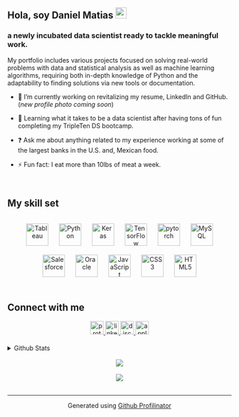 ## <div align="left">Hola, soy Daniel Matias <img src='https://github.com/mattamx/mattamx/assets/107958646/094c598f-1b3d-4071-9b33-3398cb56a487' width='25'>
### a newly incubated data scientist ready to tackle meaningful work. 

My portfolio includes various projects focused on solving real-world problems with data and statistical analysis as well as machine learning algorithms, requiring both in-depth knowledge of Python and the adaptability to finding solutions via new tools or documentation. </div>  
  

- 🔭 I’m currently working on revitalizing my resume, LinkedIn and GitHub. (*new profile photo coming soon*)
  

- 🌱 Learning what it takes to be a data scientist after having tons of fun completing my TripleTen DS bootcamp.   
  

- ❓ Ask me about anything related to my experience working at some of the largest banks in the U.S. and, Mexican food.  
  

- ⚡ Fun fact: I eat more than 10lbs of meat a week.  
  

<br/>  

## My skill set  


###    
<div align="center">  
<a href="https://www.tableau.com/" target="_blank"><img style="margin: 10px" src="https://profilinator.rishav.dev/skills-assets/tableau.svg" alt="Tableau" height="50" /></a>  
<a href="https://www.python.org/" target="_blank"><img style="margin: 10px" src="https://profilinator.rishav.dev/skills-assets/python-original.svg" alt="Python" height="50" /></a>  
<a href="https://keras.io/" target="_blank"><img style="margin: 10px" src="https://profilinator.rishav.dev/skills-assets/keras.png" alt="Keras" height="50" /></a>  
<a href="https://www.tensorflow.org/" target="_blank"><img style="margin: 10px" src="https://profilinator.rishav.dev/skills-assets/tensorflow-icon.svg" alt="TensorFlow" height="50" /></a>  
<a href="https://pytorch.org/" target="_blank"><img style="margin: 10px" src="https://profilinator.rishav.dev/skills-assets/pytorch-icon.svg" alt="pytorch" height="50" /></a>  
<a href="https://www.mysql.com/" target="_blank"><img style="margin: 10px" src="https://profilinator.rishav.dev/skills-assets/mysql-original-wordmark.svg" alt="MySQL" height="50" /></a>  
<a href="https://www.salesforce.com/in/" target="_blank"><img style="margin: 10px" src="https://profilinator.rishav.dev/skills-assets/salesforce.png" alt="Salesforce" height="50" /></a>  
<a href="https://www.oracle.com/in/index.html" target="_blank"><img style="margin: 10px" src="https://profilinator.rishav.dev/skills-assets/oracle-original.svg" alt="Oracle" height="50" /></a>  
<a href="https://www.javascript.com/" target="_blank"><img style="margin: 10px" src="https://profilinator.rishav.dev/skills-assets/javascript-original.svg" alt="JavaScript" height="50" /></a>  
<a href="https://www.w3schools.com/css/" target="_blank"><img style="margin: 10px" src="https://profilinator.rishav.dev/skills-assets/css3-original-wordmark.svg" alt="CSS3" height="50" /></a>  
<a href="https://en.wikipedia.org/wiki/HTML5" target="_blank"><img style="margin: 10px" src="https://profilinator.rishav.dev/skills-assets/html5-original-wordmark.svg" alt="HTML5" height="50" /></a>  
</div>  

<br/>  

## Connect with me  
<div align="center">

<a href="mailto:codigos@proton.me" target="_blank">
<img src=https://img.shields.io/badge/ProtonMail-8B89CC?style=for-the-badge&logo=protonmail&logoColor=white alt=proton style="margin-bottom: 5px;" height="30" />
</a>
<a href="https://linkedin.com/in/daniml/" target="_blank">
<img src=https://img.shields.io/badge/linkedin-%231E77B5.svg?&style=for-the-badge&logo=linkedin&logoColor=white alt=linkedin style="margin-bottom: 5px;" height="30" />
</a>
<a href="https://discordapp.com/users/hotmetalbabe" target="_blank">
<img src=https://img.shields.io/badge/Discord-7289DA?style=for-the-badge&logo=discord&logoColor=white alt=discord style="margin-bottom: 5px;" height="30" />
</a>
<a href="https://music.apple.com/profile/hotmetalbabe" target="_blank">
<img src=https://img.shields.io/badge/apple%20music-F34E68?style=for-the-badge&logo=apple%20music&logoColor=white alt=applemusic style="margin-bottom: 5px;" height="30"/>
</a>
</div>  
  

<br/>  

<details><summary> Github Stats </summary><div align="center"><img src="https://github-readme-stats.vercel.app/api?username=mattamx&show_icons=true&count_private=true&hide_border=true" align="center" /></div></details>  

<br/>  

<div align="center"><img src="https://rishavanand.github.io/static/images/spotify-readme-example.svg" /></div>  

<br/>  

<div align="center">
<img src="https://komarev.com/ghpvc/?username=mattamx&&style=flat-square" align="center" />
</div>  

<br />

----
<div align="center">Generated using <a href="https://profilinator.rishav.dev/" target="_blank">Github Profilinator</a></div>
